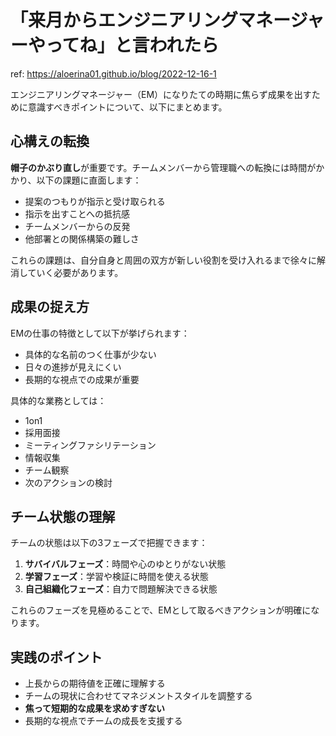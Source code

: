 # 「来月からエンジニアリングマネージャーやってね」と言われたら

ref: <https://aloerina01.github.io/blog/2022-12-16-1>

エンジニアリングマネージャー（EM）になりたての時期に焦らず成果を出すために意識すべきポイントについて、以下にまとめます。

## 心構えの転換

**帽子のかぶり直し**が重要です。チームメンバーから管理職への転換には時間がかかり、以下の課題に直面します：

- 提案のつもりが指示と受け取られる
- 指示を出すことへの抵抗感
- チームメンバーからの反発
- 他部署との関係構築の難しさ

これらの課題は、自分自身と周囲の双方が新しい役割を受け入れるまで徐々に解消していく必要があります。

## 成果の捉え方

EMの仕事の特徴として以下が挙げられます：

- 具体的な名前のつく仕事が少ない
- 日々の進捗が見えにくい
- 長期的な視点での成果が重要

具体的な業務としては：

- 1on1
- 採用面接
- ミーティングファシリテーション
- 情報収集
- チーム観察
- 次のアクションの検討

## チーム状態の理解

チームの状態は以下の3フェーズで把握できます：

1. **サバイバルフェーズ**：時間や心のゆとりがない状態
2. **学習フェーズ**：学習や検証に時間を使える状態
3. **自己組織化フェーズ**：自力で問題解決できる状態

これらのフェーズを見極めることで、EMとして取るべきアクションが明確になります。

## 実践のポイント

- 上長からの期待値を正確に理解する
- チームの現状に合わせてマネジメントスタイルを調整する
- **焦って短期的な成果を求めすぎない**
- 長期的な視点でチームの成長を支援する
